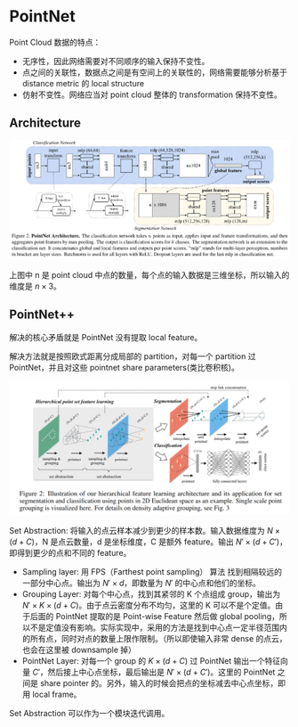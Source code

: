 # PointNet
Point Cloud 数据的特点：
- 无序性，因此网络需要对不同顺序的输入保持不变性。
- 点之间的关联性，数据点之间是有空间上的关联性的，网络需要能够分析基于 distance metric 的 local structure
- 仿射不变性。网络应当对 point cloud 整体的 transformation 保持不变性。

## Architecture
![](../imgs/pointnet.png)

上图中 n 是 point cloud 中点的数量，每个点的输入数据是三维坐标，所以输入的维度是 $n\times 3$。

## PointNet++
解决的核心矛盾就是 PointNet 没有提取 local feature。

解决方法就是按照欧式距离分成局部的 partition，对每一个 partition 过 PointNet，并且对这些 pointnet share parameters(类比卷积核)。

![](../imgs/pointnet_pp.png)

Set Abstraction: 将输入的点云样本减少到更少的样本数。输入数据维度为 $N\times(d+C)$，N 是点云数量，d 是坐标维度，C 是额外 feature。输出 $N'\times(d+C')$，即得到更少的点和不同的 feature。
  - Sampling layer: 用 FPS（Farthest point sampling） 算法 找到相隔较远的一部分中心点。输出为 $N'\times d$，即数量为 $N'$ 的中心点和他们的坐标。
  - Grouping Layer: 对每个中心点，找到其紧邻的 K 个点组成 group，输出为 $N'\times K\times (d+C)$。由于点云密度分布不均匀，这里的 K 可以不是个定值。由于后面的 PointNet 提取的是 Point-wise Feature 然后做 global pooling，所以不是定值没有影响。实际实现中，采用的方法是找到中心点一定半径范围内的所有点，同时对点的数量上限作限制。（所以即使输入非常 dense 的点云，也会在这里被 downsample 掉）
  - PointNet Layer: 对每一个 group 的 $K\times (d+C)$ 过 PointNet 输出一个特征向量 $C'$，然后接上中心点坐标，最后输出是 $N'\times(d+C')$。这里的 PointNet 之间是 share pointer 的。另外，输入的时候会把点的坐标减去中心点坐标，即用 local frame。

Set Abstraction 可以作为一个模块迭代调用。

